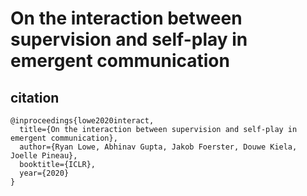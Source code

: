 # On the interaction between supervision and self-play in emergent communication

## citation
```
@inproceedings{lowe2020interact,
  title={On the interaction between supervision and self-play in emergent communication},
  author={Ryan Lowe, Abhinav Gupta, Jakob Foerster, Douwe Kiela, Joelle Pineau},
  booktitle={ICLR},
  year={2020}
}
```